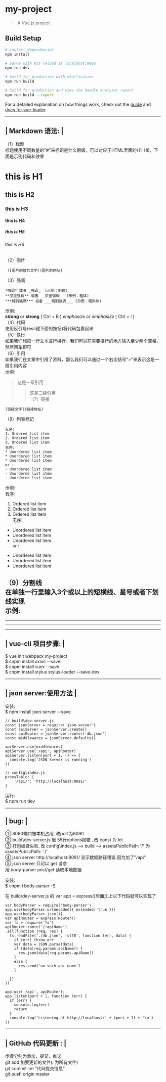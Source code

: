 # my-project

> A Vue.js project

## Build Setup

``` bash
# install dependencies
npm install

# serve with hot reload at localhost:8080
npm run dev

# build for production with minification
npm run build

# build for production and view the bundle analyzer report
npm run build --report
```

For a detailed explanation on how things work, check out the [guide](http://vuejs-templates.github.io/webpack/) and [docs for vue-loader](http://vuejs.github.io/vue-loader).

 ----------------------
|   Markdown 语法:     |  
 ----------------------  
（1）标题   
标题使用不同数量的"#"来标识是什么层级，可以对应于HTML里面的H1-H6，下面是示例代码和效果  
# this is H1
## this is H2
### this is H3
#### this is H4
##### this is H5
###### this is H6  
（2）图片  
```
 ![图片的替代文字](图片的网址)  
```
（3）强调  
```
*强调* 或者 _强调_  (示例：斜体)     
**加重强调** 或者 __加重强调__ (示例：粗体)    
***特别强调*** 或者 ___特别强调___ (示例：粗斜体)   
```
示例:  
**strong** or __strong__ ( Ctrl + B )
*emphasize* or _emphasize_ ( Ctrl + I )  
（4）代码  
使用反引号(esc键下面的按钮)将代码包裹起来  
（5）换行   
如果我们想把一行文本进行换行，我们可以在需要换行的地方输入至少两个空格，然后回车即可   
（6）引用   
如果我们在文章中引用了资料，那么我们可以通过一个右尖括号">"来表示这是一段引用内容   
示例:   
> 这是一级引用   
>> 这是二级引用    
（7）链接     
``` 
[链接文字](链接地址)
```

（8）列表标记  
```
有序:  
1. Ordered list item
2. Ordered list item
3. Ordered list item  
无序:  
* Unordered list item
* Unordered list item
* Unordered list item  
or :  
- Unordered list item
- Unordered list item
- Unordered list item
```
示例:    
有序:  
1. Ordered list item
2. Ordered list item
3. Ordered list item  
无序:  
* Unordered list item
* Unordered list item
* Unordered list item  
or :  
- Unordered list item
- Unordered list item
- Unordered list item

（9）分割线  
在单独一行里输入3个或以上的短横线、星号或者下划线实现    
示例:   
---   
***   
___



 ----------------------
|   vue-cli 项目步骤:  |  
 ----------------------
$ vue init webpack my-project  
$ cnpm install axios --save  
$ cnpm install vuex --save  
$ cnpm install stylus stylus-loader --save-dev  


 --------------------------
|   json server:使用方法   |
 --------------------------
安装:   
$ npm install json-server --save

```````````````````````````````````````````````````````````````````
// build\dev-server.js
const jsonServer = require('json-server')
const apiServer = jsonServer.create()
const apiRouter = jsonServer.router('db.json')
const middlewares = jsonServer.defaults()

apiServer.use(middlewares)
apiServer.use('/api', apiRouter)
apiServer.listen(port + 1, () => {
  console.log('JSON Server is running')
})

// config\index.js
proxyTable: {
    '/api/': 'http://localhost:8091/'
}
```````````````````````````````````````````````````````````````````
运行:   
$ npm run dev


 --------
|  bug:  |
 --------     
① 8080端口被本机占用, 改port为8090     
② build\dev-server.js 里 55行options报错 , 改 const 为 let     
③ 打包编译失败, 改 config\index.js --> build --> assetsPublicPath: '/' 为 assetsPublicPath: './'     
④ json server http://localhost:8091/ 显示数据路径错误 因为加了"/api"     
⑤ json server 只可以 get 请求      
  用 body-parser post/get 读取本地数据    

  安装:     
  $ cnpm i body-parser -S     

  在 build\dev-server.js 的 var app = express()后面加上以下代码就可以实现了
  ``````````````````````````````````````````````````````````````````````````
  var bodyParser = require('body-parser')
  app.use(bodyParser.urlencoded({ extended: true }))
  app.use(bodyParser.json())
  var apiRouter = express.Router()
  var fs = require('fs')
  apiRouter.route('/:apiName')
  .all(function (req, res) {
    fs.readFile('./db.json', 'utf8', function (err, data) {
      if (err) throw err
      var data = JSON.parse(data)
      if (data[req.params.apiName]) {
        res.json(data[req.params.apiName])
      }
      else {
        res.send('no such api name')
      }

    })
  })

  app.use('/api', apiRouter);
  app.listen(port + 1, function (err) {
    if (err) {
      console.log(err)
      return
    }
    console.log('Listening at http://localhost:' + (port + 1) + '\n')
  })
  ``````````````````````````````````````````````````````````````````````````



 ---------------------
|  GitHub 代码更新 :  |
 ---------------------
   
步骤分别为添加、提交、推送     
git add 加要更新的文件(. 为所有文件)    
git commit -m "代码提交信息"    
git push origin master    